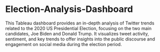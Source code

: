# Election-Analysis-Dashboard
This Tableau dashboard provides an in-depth analysis of Twitter trends related to the 2020 US Presidential Election, focusing on the two main candidates, Joe Biden and Donald Trump. It visualizes tweet activity, sentiment, and key trends to offer insights into the public discourse and engagement on social media during the election period.
